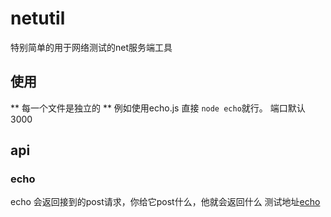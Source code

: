 # netutil
特别简单的用于网络测试的net服务端工具

## 使用
** 每一个文件是独立的 **
例如使用echo.js 直接 `node echo`就行。
端口默认3000

## api

### echo
echo 会返回接到的post请求，你给它post什么，他就会返回什么
测试地址[echo](https://netutil.now.sh/echo)

